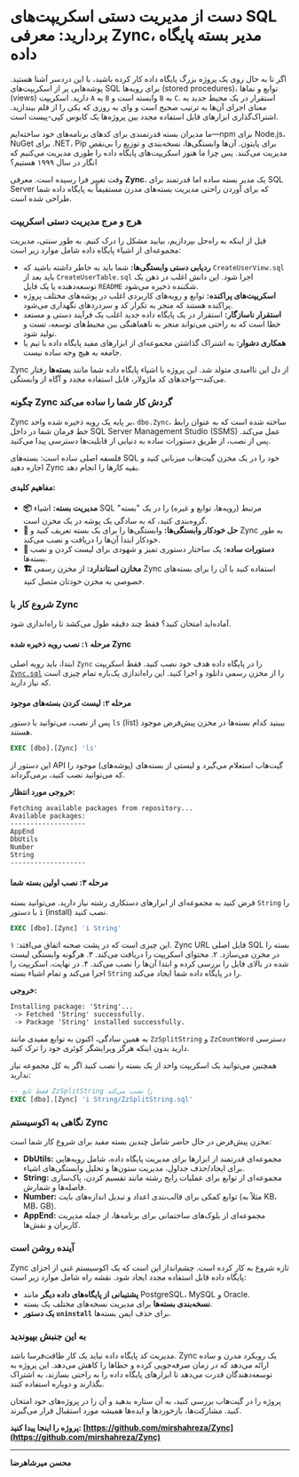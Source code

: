 # دست از مدیریت دستی اسکریپت‌های SQL بردارید: معرفی Zync، مدیر بسته پایگاه داده

اگر تا به حال روی یک پروژه بزرگ پایگاه داده کار کرده باشید، با این دردسر آشنا هستید. پوشه‌هایی پر از اسکریپت‌های SQL برای رویه‌ها (stored procedures)، توابع و نماها (views) دارید. اسکریپت `A` به `B` وابسته است و `B` به `C`. استقرار در یک محیط جدید به معنای اجرای آن‌ها به ترتیب صحیح است و وای به روزی که یکی را از قلم بیندازید. اشتراک‌گذاری ابزارهای قابل استفاده مجدد بین پروژه‌ها یک کابوس کپی-پیست است.

ما مدیران بسته قدرتمندی برای کدهای برنامه‌های خود ساخته‌ایم—npm برای Node.js، NuGet برای .NET، Pip برای پایتون. آن‌ها وابستگی‌ها، نسخه‌بندی و توزیع را بی‌نقص مدیریت می‌کنند. پس چرا ما هنوز اسکریپت‌های پایگاه داده را طوری مدیریت می‌کنیم که انگار در سال ۱۹۹۹ هستیم؟

وقت تغییر فرا رسیده است. معرفی **Zync**، یک مدیر بسته ساده اما قدرتمند برای SQL Server که برای آوردن راحتی مدیریت بسته‌های مدرن مستقیماً به پایگاه داده شما طراحی شده است.

### هرج و مرج مدیریت دستی اسکریپت

قبل از اینکه به راه‌حل بپردازیم، بیایید مشکل را درک کنیم. به طور سنتی، مدیریت مجموعه‌ای از اشیاء پایگاه داده شامل موارد زیر است:

*   **ردیابی دستی وابستگی‌ها:** شما باید به خاطر داشته باشید که `CreateUserView.sql` باید بعد از `CreateUserTable.sql` اجرا شود. این دانش اغلب در ذهن یک توسعه‌دهنده یا یک فایل `README` شکننده ذخیره می‌شود.
*   **اسکریپت‌های پراکنده:** توابع و رویه‌های کاربردی اغلب در پوشه‌های مختلف پروژه پراکنده هستند که منجر به تکرار کد و سردردهای نگهداری می‌شود.
*   **استقرار ناسازگار:** استقرار در یک پایگاه داده جدید اغلب یک فرآیند دستی و مستعد خطا است که به راحتی می‌تواند منجر به ناهماهنگی بین محیط‌های توسعه، تست و تولید شود.
*   **همکاری دشوار:** به اشتراک گذاشتن مجموعه‌ای از ابزارهای مفید پایگاه داده با تیم یا جامعه به هیچ وجه ساده نیست.

Zync از دل این ناامیدی متولد شد. این پروژه با اشیاء پایگاه داده شما مانند **بسته‌ها** رفتار می‌کند—واحدهای کد ماژولار، قابل استفاده مجدد و آگاه از وابستگی.

### چگونه Zync گردش کار شما را ساده می‌کند

Zync بر پایه یک رویه ذخیره شده واحد، `dbo.Zync`، ساخته شده است که به عنوان رابط خط فرمان شما در داخل SQL Server Management Studio (SSMS) عمل می‌کند. پس از نصب، از طریق دستورات ساده به دنیایی از قابلیت‌ها دسترسی پیدا می‌کنید.

فلسفه اصلی ساده است: بسته‌های SQL خود را در یک مخزن گیت‌هاب میزبانی کنید و اجازه دهید Zync بقیه کارها را انجام دهد.

#### مفاهیم کلیدی:

*   **📦 مدیریت بسته:** اشیاء SQL مرتبط (رویه‌ها، توابع و غیره) را در یک "بسته" گروه‌بندی کنید، که به سادگی یک پوشه در یک مخزن است.
*   **🔄 حل خودکار وابستگی‌ها:** وابستگی‌ها را برای یک بسته تعریف کنید و Zync به طور خودکار ابتدا آن‌ها را دریافت و نصب می‌کند.
*   **🎯 دستورات ساده:** یک ساختار دستوری تمیز و شهودی برای لیست کردن و نصب بسته‌ها.
*   **🏗️ مخازن استاندارد:** از مخزن رسمی Zync استفاده کنید یا آن را برای بسته‌های خصوصی به مخزن خودتان متصل کنید.

### شروع کار با Zync

آماده‌اید امتحان کنید؟ فقط چند دقیقه طول می‌کشد تا راه‌اندازی شود.

#### مرحله ۱: نصب رویه ذخیره شده Zync

ابتدا، باید رویه اصلی `Zync` را در پایگاه داده هدف خود نصب کنید. فقط اسکریپت [`Zync.sql`](https://github.com/mirshahreza/Zync/blob/main/MsSql/Zync.sql) را از مخزن رسمی دانلود و اجرا کنید. این راه‌اندازی یک‌باره تمام چیزی است که نیاز دارید.

#### مرحله ۲: لیست کردن بسته‌های موجود

پس از نصب، می‌توانید با دستور `ls` (list) ببینید کدام بسته‌ها در مخزن پیش‌فرض موجود هستند.

```sql
EXEC [dbo].[Zync] 'ls'
```

این دستور از API گیت‌هاب استعلام می‌گیرد و لیستی از بسته‌های (پوشه‌های) موجود را که می‌توانید نصب کنید، برمی‌گرداند.

**خروجی مورد انتظار:**

```
Fetching available packages from repository...
Available packages:
-------------------
AppEnd
DbUtils
Number
String
-------------------
```

#### مرحله ۳: نصب اولین بسته شما

فرض کنید به مجموعه‌ای از ابزارهای دستکاری رشته نیاز دارید. می‌توانید بسته `String` را با دستور `i` (install) نصب کنید.

```sql
EXEC [dbo].[Zync] 'i String'
```

این چیزی است که در پشت صحنه اتفاق می‌افتد:
۱. Zync URL فایل اصلی SQL بسته را در مخزن می‌سازد.
۲. محتوای اسکریپت را دریافت می‌کند.
۳. هرگونه وابستگی لیست شده در بالای فایل را بررسی کرده و ابتدا آن‌ها را نصب می‌کند.
۴. در نهایت، اسکریپت را اجرا می‌کند و تمام اشیاء بسته `String` را در پایگاه داده شما ایجاد می‌کند.

**خروجی:**

```
Installing package: 'String'...
 -> Fetched 'String' successfully.
 -> Package 'String' installed successfully.
```

به همین سادگی، اکنون به توابع مفیدی مانند `ZzSplitString` و `ZzCountWord` دسترسی دارید بدون اینکه هرگز ویرایشگر کوئری خود را ترک کنید.

همچنین می‌توانید یک اسکریپت واحد از یک بسته را نصب کنید اگر به کل مجموعه نیاز ندارید:

```sql
-- فقط تابع ZzSplitString را نصب می‌کند
EXEC [dbo].[Zync] 'i String/ZzSplitString.sql'
```

### نگاهی به اکوسیستم Zync

مخزن پیش‌فرض در حال حاضر شامل چندین بسته مفید برای شروع کار شما است:

*   **DbUtils:** مجموعه‌ای قدرتمند از ابزارها برای مدیریت پایگاه داده، شامل رویه‌هایی برای ایجاد/حذف جداول، مدیریت ستون‌ها و تحلیل وابستگی‌های اشیاء.
*   **String:** مجموعه‌ای از توابع برای عملیات رایج رشته مانند تقسیم کردن، پاک‌سازی فاصله‌ها و شمارش.
*   **Number:** توابع کمکی برای قالب‌بندی اعداد و تبدیل اندازه‌های بایت (مثلاً به KB، MB، GB).
*   **AppEnd:** مجموعه‌ای از بلوک‌های ساختمانی برای برنامه‌ها، از جمله مدیریت کاربران و نقش‌ها.

### آینده روشن است

Zync تازه شروع به کار کرده است. چشم‌انداز این است که یک اکوسیستم غنی از اجزای پایگاه داده قابل استفاده مجدد ایجاد شود. نقشه راه شامل موارد زیر است:

*   **پشتیبانی از پایگاه‌های داده دیگر** مانند PostgreSQL، MySQL و Oracle.
*   **نسخه‌بندی بسته‌ها** برای مدیریت نسخه‌های مختلف یک بسته.
*   **یک دستور `uninstall`** برای حذف ایمن بسته‌ها.

### به این جنبش بپیوندید

مدیریت کد پایگاه داده نباید یک کار طاقت‌فرسا باشد. Zync یک رویکرد مدرن و ساده ارائه می‌دهد که در زمان صرفه‌جویی کرده و خطاها را کاهش می‌دهد. این پروژه به توسعه‌دهندگان قدرت می‌دهد تا ابزارهای پایگاه داده را به راحتی بسازند، به اشتراک بگذارند و دوباره استفاده کنند.

پروژه را در گیت‌هاب بررسی کنید، به آن ستاره بدهید و آن را در پروژه‌های خود امتحان کنید. مشارکت‌ها، بازخوردها و ایده‌ها همیشه مورد استقبال قرار می‌گیرند.

**پروژه را اینجا پیدا کنید: [https://github.com/mirshahreza/Zync](https://github.com/mirshahreza/Zync)**

---

**محسن میرشاهرضا**
